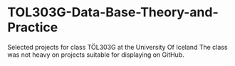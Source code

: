 # TOL303G-Data-Base-Theory-and-Practice
Selected projects for class TÖL303G at the University Of Iceland
The class was not heavy on projects suitable for displaying on GitHub.
